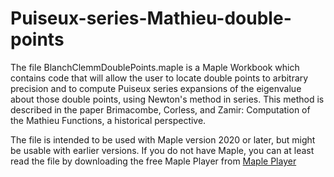 # Puiseux-series-Mathieu-double-points

The file BlanchClemmDoublePoints.maple is a Maple Workbook which contains code that will allow the user to locate double points to arbitrary precision and to compute Puiseux series expansions of the eigenvalue about those double points, using Newton's method in series.  This method is described in the paper Brimacombe, Corless, and Zamir: Computation of the Mathieu Functions, a historical perspective.

The file is intended to be used with Maple version 2020 or later, but might be usable with earlier versions.  If you do not have Maple, you can at least read the file by downloading the free Maple Player from [Maple Player](https://www.maplesoft.com/products/maple/Mapleplayer/)
